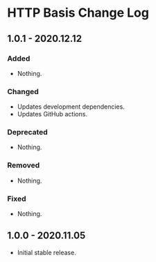 # HTTP Basis Change Log

## 1.0.1 - 2020.12.12

### Added

- Nothing.

### Changed

- Updates development dependencies.
- Updates GitHub actions.

### Deprecated

- Nothing.

### Removed

- Nothing.

### Fixed

- Nothing.

## 1.0.0 - 2020.11.05

- Initial stable release.
